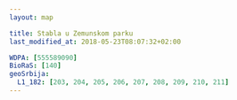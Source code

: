 ```yaml
---
layout: map

title: Stabla u Zemunskom parku
last_modified_at: 2018-05-23T08:07:32+02:00

WDPA: [555589090]
BioRaS: [140]
geoSrbija:
  L1_182: [203, 204, 205, 206, 207, 208, 209, 210, 211]
---
```

